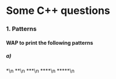 # Some C++ questions  
### 1. Patterns 
#### WAP to print the following patterns 
##### a) 
\*\n
\*\*\n
\*\*\*\n
\*\*\*\*\n
\*\*\*\*\*\n


